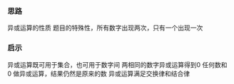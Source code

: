 ### 思路
异或运算的性质
题目的特殊性，所有数字出现两次，只有一个出现一次


### 启示
异或运算既可用于集合，也可用于数字间
两相同的数字异或运算得到0
任何数和 0 做异或运算，结果仍然是原来的数
异或运算满足交换律和结合律